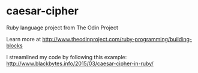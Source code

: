 # caesar-cipher
Ruby language project from The Odin Project

Learn more at http://www.theodinproject.com/ruby-programming/building-blocks

I streamlined my code by following this example: http://www.blackbytes.info/2015/03/caesar-cipher-in-ruby/